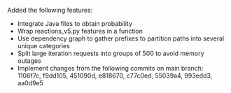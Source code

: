 Added the following features:

- Integrate Java files to obtain probability
- Wrap reactions_v5.py features in a function
- Use dependency graph to gather prefixes to partition paths into several unique categories
- Split large iteration requests into groups of 500 to avoid memory outages
- Implement changes from the following commits on main branch: 1106f7c, f9dd105, 451090d, e818670, c77c0ed, 55039a4, 993edd3, aa0d9e5
